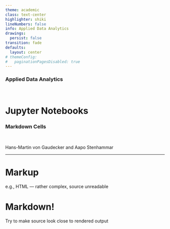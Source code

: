 ```yaml
---
theme: academic
class: text-center
highlighter: shiki
lineNumbers: false
info: Applied Data Analytics
drawings:
  persist: false
transition: fade
defaults:
  layout: center
# themeConfig:
#   paginationPagesDisabled: true
---
```


### Applied Data Analytics

<br/>

# Jupyter Notebooks

### Markdown Cells

<br/>


Hans-Martin von Gaudecker and Aapo Stenhammar

---

# Markup

e.g., HTML — rather complex, source unreadable

# Markdown!

Try to make source look close to rendered output
